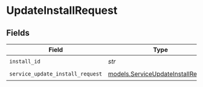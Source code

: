 # UpdateInstallRequest


## Fields

| Field                                                                          | Type                                                                           | Required                                                                       | Description                                                                    |
| ------------------------------------------------------------------------------ | ------------------------------------------------------------------------------ | ------------------------------------------------------------------------------ | ------------------------------------------------------------------------------ |
| `install_id`                                                                   | *str*                                                                          | :heavy_check_mark:                                                             | app ID                                                                         |
| `service_update_install_request`                                               | [models.ServiceUpdateInstallRequest](../models/serviceupdateinstallrequest.md) | :heavy_check_mark:                                                             | Input                                                                          |